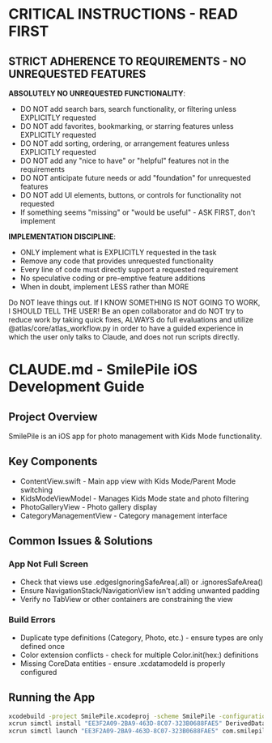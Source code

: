 # CRITICAL INSTRUCTIONS - READ FIRST

## STRICT ADHERENCE TO REQUIREMENTS - NO UNREQUESTED FEATURES

**ABSOLUTELY NO UNREQUESTED FUNCTIONALITY**:
- DO NOT add search bars, search functionality, or filtering unless EXPLICITLY requested
- DO NOT add favorites, bookmarking, or starring features unless EXPLICITLY requested
- DO NOT add sorting, ordering, or arrangement features unless EXPLICITLY requested
- DO NOT add any "nice to have" or "helpful" features not in the requirements
- DO NOT anticipate future needs or add "foundation" for unrequested features
- DO NOT add UI elements, buttons, or controls for functionality not requested
- If something seems "missing" or "would be useful" - ASK FIRST, don't implement

**IMPLEMENTATION DISCIPLINE**:
- ONLY implement what is EXPLICITLY requested in the task
- Remove any code that provides unrequested functionality
- Every line of code must directly support a requested requirement
- No speculative coding or pre-emptive feature additions
- When in doubt, implement LESS rather than MORE

Do NOT leave things out. If I KNOW SOMETHING IS NOT GOING TO WORK, I SHOULD TELL THE USER! Be an open collaborator and do NOT try to reduce work by taking quick fixes, ALWAYS do full evaluations and utilize @atlas/core/atlas_workflow.py in order to have a guided experience in which the user only talks to Claude, and does not run scripts directly.

# CLAUDE.md - SmilePile iOS Development Guide

## Project Overview
SmilePile is an iOS app for photo management with Kids Mode functionality.

## Key Components
- ContentView.swift - Main app view with Kids Mode/Parent Mode switching
- KidsModeViewModel - Manages Kids Mode state and photo filtering
- PhotoGalleryView - Photo gallery display
- CategoryManagementView - Category management interface

## Common Issues & Solutions

### App Not Full Screen
- Check that views use .edgesIgnoringSafeArea(.all) or .ignoresSafeArea()
- Ensure NavigationStack/NavigationView isn't adding unwanted padding
- Verify no TabView or other containers are constraining the view

### Build Errors
- Duplicate type definitions (Category, Photo, etc.) - ensure types are only defined once
- Color extension conflicts - check for multiple Color.init(hex:) definitions
- Missing CoreData entities - ensure .xcdatamodeld is properly configured

## Running the App
```bash
xcodebuild -project SmilePile.xcodeproj -scheme SmilePile -configuration Debug -destination 'platform=iOS Simulator,id=EE3F2A09-2BA9-463D-8C07-323B0688FAE5' -derivedDataPath ./DerivedData build
xcrun simctl install "EE3F2A09-2BA9-463D-8C07-323B0688FAE5" DerivedData/Build/Products/Debug-iphonesimulator/SmilePile.app
xcrun simctl launch "EE3F2A09-2BA9-463D-8C07-323B0688FAE5" com.smilepile.SmilePile
```